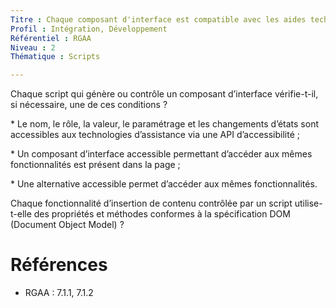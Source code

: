 ```yaml
---
Titre : Chaque composant d'interface est compatible avec les aides techniques ou accompagné d'une alternative accessible.
Profil : Intégration, Développement
Référentiel : RGAA
Niveau : 2
Thématique : Scripts

---
```

Chaque script qui génère ou contrôle un composant d’interface vérifie-t-il, si nécessaire, une de ces conditions ?

\* Le nom, le rôle, la valeur, le paramétrage et les changements d’états sont accessibles aux technologies d’assistance via une API d’accessibilité ;

\* Un composant d’interface accessible permettant d’accéder aux mêmes fonctionnalités est présent dans la page ;

\* Une alternative accessible permet d’accéder aux mêmes fonctionnalités.

Chaque fonctionnalité d’insertion de contenu contrôlée par un script utilise-t-elle des propriétés et méthodes conformes à la spécification DOM (Document Object Model) ?

# Références

*   RGAA : 7.1.1, 7.1.2